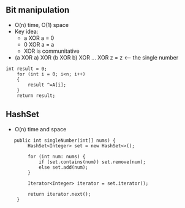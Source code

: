 ## Bit manipulation
- O(n) time, O(1) space
- Key idea:
  - a XOR a = 0
  - 0 XOR a = a
  - XOR is communitative
- (a XOR a) XOR (b XOR b) XOR ... XOR z  =  z <-- the single number
```
int result = 0;
    for (int i = 0; i<n; i++)
    {
		result ^=A[i];
    }
	return result;
```

## HashSet
- O(n) time and space
```
   public int singleNumber(int[] nums) {
        HashSet<Integer> set = new HashSet<>();
        
        for (int num: nums) {
            if (set.contains(num)) set.remove(num);
            else set.add(num);
        }
            
        Iterator<Integer> iterator = set.iterator();
        
        return iterator.next();
    }
```
